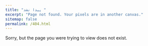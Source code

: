 ```yaml
---
title: "پیدا نشد "
excerpt: "Page not found. Your pixels are in another canvas."
sitemap: false
permalink: /404.html
---
```


Sorry, but the page you were trying to view does not exist.
